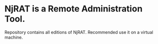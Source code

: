 # NjRAT is a Remote Administration Tool.

Repository contains all editions of NjRAT.
Recommended use it on a virtual machine.

